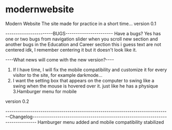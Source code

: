 # modernwebsite
Modern Website
The site made for practice in a short time...
version 0.1

-----------------------BUGS-----------------------
Have a bugs?
Yes has one or two bugs from navigation slider when you scroll new section and another bugs in the Education and Career section this i guess text are not centered
idk, I remember centering it but it doesn't look like it.


----What news will come with the new version?----
1. If I have time, I will fix the mobile compatibility and customize it for every visitor to the site, for example darkmode...
2. I want the setting box that appears on the computer to swing like a swing when the mouse is hovered over it. just like he has a physique
3.Hamburger menu for mobile


version 0.2

--------------------------------------------------------------------------------Changelog--------------------------------------------------------------------------------
Hamburger menu added and mobile compatibility stabilized
